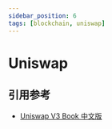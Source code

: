 ```yaml
---
sidebar_position: 6
tags: [blockchain, uniswap]
---
```


# Uniswap

## 引用参考

- [Uniswap V3 Book 中文版](https://y1cunhui.github.io/uniswapV3-book-zh-cn/)
